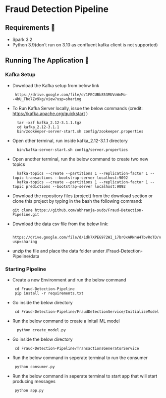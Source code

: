 # Fraud Detection Pipeline


## Requirements 🔧
* Spark 3.2
* Python 3.9(don't run on 3.10 as confluent kafka client is not supported)


## Running The Application 🔌


### Kafka Setup
       
* Download the Kafka setup from below link

       https://drive.google.com/file/d/1FECUBb853MUVoWnMo--4bU_Tbo7Zv9kg/view?usp=sharing

        
* To Run Kafka Server locally, issue the below commands (credit: https://kafka.apache.org/quickstart )

        tar -xzf kafka_2.12-3.1.1.tgz
        cd kafka_2.12-3.1.1
        bin/zookeeper-server-start.sh config/zookeeper.properties
        
* Open other terminal, run inside kafka_2.12-3.1.1 directory

        bin/kafka-server-start.sh config/server.properties
        
        
* Open another terminal, run the below command to create two new topics

        kafka-topics --create --partitions 1 --replication-factor 1 --topic transactions --bootstrap-server localhost:9092
        kafka-topics --create --partitions 1 --replication-factor 1 --topic predictions --bootstrap-server localhost:9092
        
 
 * Download the repository files (project) from the download section or clone this project by typing in the bash the following command:

       git clone https://github.com/abhranja-sudo/Fraud-Detection-Pipeline.git
       
* Download the data csv file from the below link:

       https://drive.google.com/file/d/1dk7XPEG972WI_17brOxARNnW4TbvRoTD/view?usp=sharing 
     
* unzip the file and place the data folder under /Fraud-Detection-Pipeline/data
     
 
        
### Starting Pipeline

* Create a new Environment and run the below command

       cd Fraud-Detection-Pipeline
       pip install -r requirements.txt 


* Go inside the below directory

       cd Fraud-Detection-Pipeline/FraudDetectionService/InitializeModel
 
* Run the below command to create a Initail ML model

        python create_model.py

* Go inside the below directory

       cd Fraud-Detection-Pipeline/TransactionsGeneratorService

* Run the below command in seperate terminal to run the consumer

       python consumer.py


* Run the below command in seperate terminal to start app that will start producing messages

       python app.py
